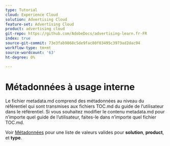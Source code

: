 ```yaml
---
type: Tutorial
cloud: Experience Cloud
solution: Advertising Cloud
feature-set: Advertising Cloud
product: advertising cloud
git-repo: https://github.com/AdobeDocs/advertising-learn.fr-FR
index: true
source-git-commit: 73e3fab9868c5de9fac80f03495c3973ad2dac94
workflow-type: tm+mt
source-wordcount: '63'
ht-degree: 0%

---
```



# Métadonnées à usage interne

Le fichier metadata.md comprend des métadonnées au niveau du référentiel qui sont transmises aux fichiers TOC.md du guide de l’utilisateur dans le référentiel. Si vous souhaitez modifier le contenu metadata.md pour n’importe quel guide de l’utilisateur, faites-le dans n’importe quel fichier TOC.md.

Voir [Métadonnées](https://experienceleague.adobe.com/docs/authoring-guide-exl/using/editing/user-guide-setup/metadata.html) pour une liste de valeurs valides pour **solution**, **product**, et **type**.
